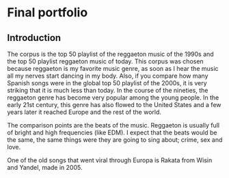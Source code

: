 # Final portfolio
## Introduction
The corpus is the top 50 playlist of the reggaeton music of the 1990s and the top 50 playlist reggaeton music of today. This corpus was chosen because reggaeton is my favorite music genre, as soon as I hear the music all my nerves start dancing in my body. Also, if you compare how many Spanish songs were in the global top 50 playlist of the 2000s, it is very striking that it is much less than today. In the course of the nineties, the reggaeton genre has become very popular among the young people. In the early 21st century, this genre has also flowed to the United States and a few years later it reached Europe and the rest of the world.

The comparison points are the beats of the music. Reggaeton is usually full of bright and high frequencies (like EDM). I expect that the beats would be the same, the same things were they are going to sing about; crime, sex and love.

One of the old songs that went viral through Europa is Rakata from Wisin and Yandel, made in 2005.
